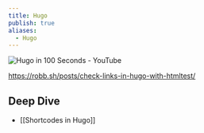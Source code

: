 ```yaml
---
title: Hugo
publish: true
aliases:
  - Hugo
---
```



![Hugo in 100 Seconds - YouTube](https://www.youtube.com/watch?v=0RKpf3rK57I)



https://robb.sh/posts/check-links-in-hugo-with-htmltest/

## Deep Dive
- [[Shortcodes in Hugo]] 